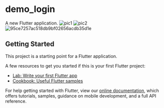 # demo_login

A new Flutter application.
![pic1](https://user-images.githubusercontent.com/77067868/108870388-a8585f80-762a-11eb-83c0-013487b512d9.PNG)
![pic2](https://user-images.githubusercontent.com/77067868/108870452-b3ab8b00-762a-11eb-9f19-24effeb12cad.PNG)
![95ce7257ac518db9bf02656acdb35d1e](https://user-images.githubusercontent.com/77067868/108870484-bdcd8980-762a-11eb-83ad-caa2d1c12a68.png)


## Getting Started

This project is a starting point for a Flutter application.

A few resources to get you started if this is your first Flutter project:

- [Lab: Write your first Flutter app](https://flutter.dev/docs/get-started/codelab)
- [Cookbook: Useful Flutter samples](https://flutter.dev/docs/cookbook)

For help getting started with Flutter, view our
[online documentation](https://flutter.dev/docs), which offers tutorials,
samples, guidance on mobile development, and a full API reference.
